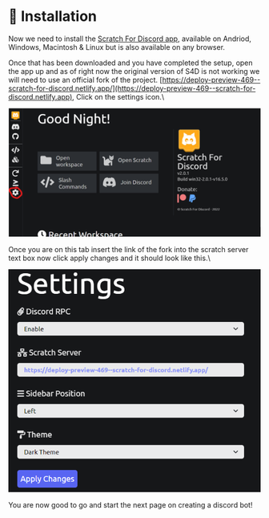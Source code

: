 # 💾 Installation

Now we need to install the [Scratch For Discord app](https://androz2091.github.io/scratch-for-discord/download/index.html), available on Andriod, Windows, Macintosh & Linux but is also available on any browser.

Once that has been downloaded and you have completed the setup, open the app up and as of right now the original version of S4D is not working we will need to use an official fork of the project. [https://deploy-preview-469--scratch-for-discord.netlify.app/](https://deploy-preview-469--scratch-for-discord.netlify.app), Click on the settings icon.\


![](<../.gitbook/assets/image (4).png>)

Once you are on this tab insert the link of the fork into the scratch server text box now click apply changes and it should look like this.\


![](<../.gitbook/assets/image (3).png>)

You are now good to go and start the next page on creating a discord bot!
